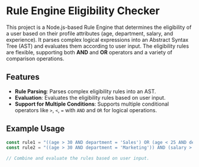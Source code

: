 # Rule Engine Eligibility Checker

This project is a Node.js-based Rule Engine that determines the eligibility of a user based on their profile attributes (age, department, salary, and experience). It parses complex logical expressions into an Abstract Syntax Tree (AST) and evaluates them according to user input. The eligibility rules are flexible, supporting both **AND** and **OR** operators and a variety of comparison operations.

## Features

- **Rule Parsing**: Parses complex eligibility rules into an AST.
- **Evaluation**: Evaluates the eligibility rules based on user input.
- **Support for Multiple Conditions**: Supports multiple conditional operators like `>`, `<`, `=` with `AND` and `OR` for logical operations.

## Example Usage

```javascript
const rule1 = "((age > 30 AND department = 'Sales') OR (age < 25 AND department = 'Marketing')) AND (salary > 50000 OR experience > 5)";
const rule2 = "((age > 30 AND department = 'Marketing')) AND (salary > 20000 OR experience > 5)";

// Combine and evaluate the rules based on user input.
